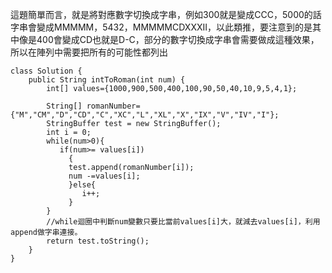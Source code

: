 這題簡單而言，就是將對應數字切換成字串，例如300就是變成CCC，5000的話字串會變成MMMMM，5432，MMMMMCDXXXII，以此類推，要注意到的是其中像是400會變成CD也就是D-C，部分的數字切換成字串會需要做成這種效果，所以在陣列中需要把所有的可能性都列出

```
class Solution {
    public String intToRoman(int num) {
        int[] values={1000,900,500,400,100,90,50,40,10,9,5,4,1};
        
        String[] romanNumber={"M","CM","D","CD","C","XC","L","XL","X","IX","V","IV","I"};
        StringBuffer test = new StringBuffer();
        int i = 0;
        while(num>0){
           if(num>= values[i])
             { 
             test.append(romanNumber[i]);
             num -=values[i];
             }else{
                i++;
             }
        }
        //while迴圈中判斷num變數只要比當前values[i]大，就減去values[i]，利用append做字串連接。
        return test.toString();
    }
}
```